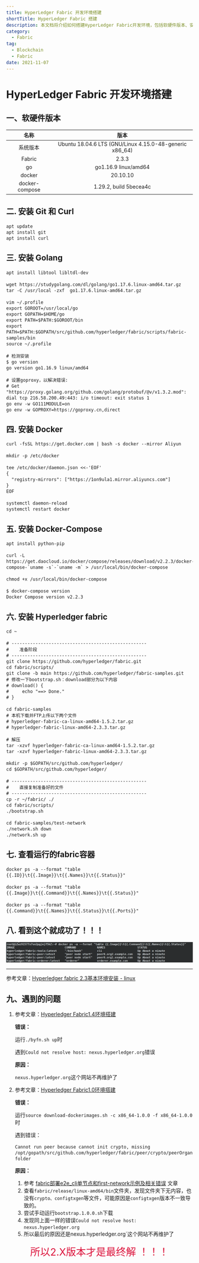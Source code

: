 ```yaml
---
title: HyperLedger Fabric 开发环境搭建
shortTitle: HyperLedger Fabric 搭建
description: 本文档将介绍如何搭建HyperLedger Fabric开发环境，包括软硬件版本、安装Git和Curl、安装Golang、安装Docker、安装Docker-Compose、修改bootstrap.sh、本机下载FTP上传文件、解压、复制文件、查看运行的fabric容器以及遇到的问题。
category:
  - Fabric
tag:
  - Blockchain
  - Fabric
date: 2021-11-07
---
```


# HyperLedger Fabric 开发环境搭建

## 一、软硬件版本

|      名称      |                          版本                           |
| :------------: | :-----------------------------------------------------: |
|    系统版本    | Ubuntu 18.04.6 LTS (GNU/Linux 4.15.0-48-generic x86_64) |
|     Fabric     |                          2.3.3                          |
|       go       |                  go1.16.9 linux/amd64                   |
|     docker     |                        20.10.10                         |
| docker-compose |                 1.29.2, build 5becea4c                  |

## 二. 安装 Git 和 Curl

```shell
apt update
apt install git
apt install curl
```

## 三. 安装 Golang

```shell
apt install libtool libltdl-dev

wget https://studygolang.com/dl/golang/go1.17.6.linux-amd64.tar.gz
tar -C /usr/local -zxf  go1.17.6.linux-amd64.tar.gz

vim ~/.profile
export GOROOT=/usr/local/go
export GOPATH=$HOME/go
export PATH=$PATH:$GOROOT/bin
export PATH=$PATH:$GOPATH/src/github.com/hyperledger/fabric/scripts/fabric-samples/bin
source ~/.profile

# 检测安装
$ go version
go version go1.16.9 linux/amd64

# 设置goproxy，以解决错误:
# Get "https://proxy.golang.org/github.com/golang/protobuf/@v/v1.3.2.mod": dial tcp 216.58.200.49:443: i/o timeout: exit status 1
go env -w GO111MODULE=on
go env -w GOPROXY=https://goproxy.cn,direct
```

## 四. 安装 Docker

```shell
curl -fsSL https://get.docker.com | bash -s docker --mirror Aliyun

mkdir -p /etc/docker

tee /etc/docker/daemon.json <<-'EOF'
{
  "registry-mirrors": ["https://1on9ula1.mirror.aliyuncs.com"]
}
EOF

systemctl daemon-reload
systemctl restart docker
```

## 五. 安装 Docker-Compose

```shell
apt install python-pip

curl -L https://get.daocloud.io/docker/compose/releases/download/v2.2.3/docker-compose-`uname -s`-`uname -m` > /usr/local/bin/docker-compose

chmod +x /usr/local/bin/docker-compose

$ docker-compose version
Docker Compose version v2.2.3
```

 ## 六. 安装 Hyperledger fabric

```shell
cd ~

# ---------------------------------------------------
#    准备阶段
# ---------------------------------------------------
git clone https://github.com/hyperledger/fabric.git
cd fabric/scripts/
git clone -b main https://github.com/hyperledger/fabric-samples.git
# 修改一下bootstrap.sh：download部分为以下内容
# download() {
#     echo "==> Done."
# }

cd fabric-samples
# 本机下载并FTP上传以下两个文件
# hyperledger-fabric-ca-linux-amd64-1.5.2.tar.gz
# hyperledger-fabric-linux-amd64-2.3.3.tar.gz

# 解压
tar -xzvf hyperledger-fabric-ca-linux-amd64-1.5.2.tar.gz
tar -xzvf hyperledger-fabric-linux-amd64-2.3.3.tar.gz

mkdir -p $GOPATH/src/github.com/hyperledger/
cd $GOPATH/src/github.com/hyperledger/

# ---------------------------------------------------
#    直接复制准备好的文件
# ---------------------------------------------------
cp -r ~/fabric/ ./
cd fabric/scripts/
./bootstrap.sh

cd fabric-samples/test-network
./network.sh down
./network.sh up
```

## 七. 查看运行的fabric容器

```shell
docker ps -a --format "table {{.ID}}\t{{.Image}}\t{{.Names}}\t{{.Status}}"

docker ps -a --format "table {{.Image}}\t{{.Command}}\t{{.Names}}\t{{.Status}}"

docker ps -a --format "table {{.Command}}\t{{.Names}}\t{{.Status}}\t{{.Ports}}"
```

## 八. 看到这个就成功了！！！

![sucess](https://raw.githubusercontent.com/Jxpro/PicBed/master/md/2021/10/29-223321.png)

------

参考文章：[Hyperledger fabric 2.3基本环境安装 - linux](https://blog.csdn.net/weixin_44142032/article/details/110230668)

## 九、遇到的问题

1.   参考文章：[Hyperledger Fabric1.4环境搭建](https://www.cnblogs.com/cbkj-xd/p/11067790.html)

     **错误：**

     运行`./byfn.sh up`时

     遇到`Could not resolve host: nexus.hyperledger.org`错误

     **原因：**

     `nexus.hyperledger.org`这个网站不再维护了

2.   参考文章：[Hyperledger Fabric1.0环境搭建](https://blog.csdn.net/qq_36336522/article/details/84071711)

     **错误：**

      运行`source download-dockerimages.sh -c x86_64-1.0.0 -f x86_64-1.0.0`时

     遇到错误：

     ```text
     Cannot run peer because cannot init crypto, missing /opt/gopath/src/github.com/hyperledger/fabric/peer/crypto/peerOrganizations/org1.example.com/users/Admin@org1.example.com/msp folder
     ```
     **原因：**

     1.   参考 [fabric部署e2e_cli单节点和first-network示例及相关错误](https://blog.csdn.net/vivian_ll/article/details/79966210) 文章
     2.   查看`fabric/release/linux-amd64/bin`文件夹，发现文件夹下无内容，也没有`crypto、configtxgen`等文件，可能原因是`configtxgen`版本不一致导致的。
     3.   尝试手动运行`bootstrap.1.0.0.sh`下载
     4.   发现同上面一样的错误`Could not resolve host: nexus.hyperledger.org`
     5.   所以最后的原因还是nexus.hyperledger.org`这个网站不再维护了

<div style="text-align:center;margin-top:18px;"><span style="color:crimson;font-size:27px">所以2.X版本才是最终解 ！！！</span></div>
